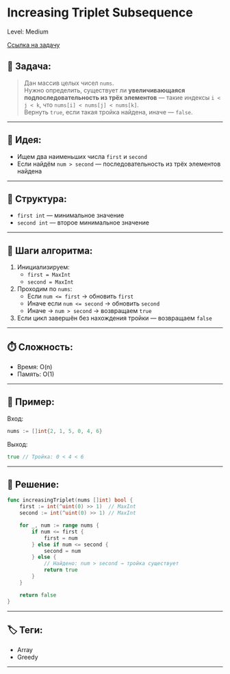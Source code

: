 # Increasing Triplet Subsequence

Level: Medium

[Ссылка на задачу](https://leetcode.com/problems/increasing-triplet-subsequence)

## 🧠 Задача:
> Дан массив целых чисел `nums`.  
> Нужно определить, существует ли **увеличивающаяся подпоследовательность из трёх элементов** — такие индексы `i < j < k`, что `nums[i] < nums[j] < nums[k]`.  
> Вернуть `true`, если такая тройка найдена, иначе — `false`.

---

## 📌 Идея:
- Ищем два наименьших числа `first` и `second`
- Если найдём `num > second` — последовательность из трёх элементов найдена

---

## 📏 Структура:
- `first int` — минимальное значение
- `second int` — второе минимальное значение

---

## 🔁 Шаги алгоритма:

1. Инициализируем:
   - `first = MaxInt`
   - `second = MaxInt`
2. Проходим по `nums`:
   - Если `num <= first` → обновить `first`
   - Иначе если `num <= second` → обновить `second`
   - Иначе → `num > second` → возвращаем `true`
3. Если цикл завершён без нахождения тройки — возвращаем `false`

---

## ⏱️ Сложность:
- Время: O(n)
- Память: O(1)

---

## 📄 Пример:

Вход:
```go
nums := []int{2, 1, 5, 0, 4, 6}
```

Выход:
```go
true // Тройка: 0 < 4 < 6
```

---

## 📝 Решение:

```go
func increasingTriplet(nums []int) bool {
	first := int(^uint(0) >> 1)  // MaxInt
	second := int(^uint(0) >> 1) // MaxInt

	for _, num := range nums {
		if num <= first {
			first = num
		} else if num <= second {
			second = num
		} else {
			// Найдено: num > second → тройка существует
			return true
		}
	}

	return false
}
```

---

## 🏷 Теги:
- Array
- Greedy

---